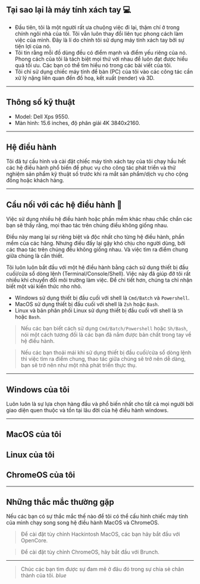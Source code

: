 ## Tại sao lại là máy tính xách tay 💻

- Đầu tiên, tôi là một người rất ưa chuộng việc đi lại, thậm chí ở trong chính ngôi nhà của tôi. Tôi vẫn luôn thay đổi liên tục phong cách làm việc của mình. Đây là lí do chính tôi sử dụng máy tính xách tay bởi sự tiện lợi của nó.
- Tôi tin rằng mỗi đồ dùng đều có điểm mạnh và điểm yếu riêng của nó. Phong cách của tôi là tách biệt mọi thứ với nhau để luôn đạt được hiểu quả tối ưu. Các bạn có thể tìm hiểu nó trong các bài viết của tôi.
- Tôi chỉ sử dụng chiếc máy tính để bàn (PC) của tôi vào các công tác cần xử lý nặng liên quan đến đồ hoạ, kết xuất (render) và 3D.

---

## Thông số kỹ thuật

- Model: Dell Xps 9550.
- Màn hình: 15.6 inches, độ phân giải 4K 3840x2160.

---

## Hệ điều hành

Tôi đã tự cấu hình và cài đặt chiếc máy tính xách tay của tôi chạy hầu hết các hệ điều hành phổ biến để phục vụ cho công tác phát triển và thử nghiệm sản phẩm kỹ thuật số trước khi ra mắt sản phẩm/dịch vụ cho cộng đồng hoặc khách hàng.

---

## Cầu nối với các hệ điều hành 🌉

Việc sử dụng nhiều hệ điều hành hoặc phần mềm khác nhau chắc chắn các bạn sẽ thấy rằng, mọi thao tác trên chúng điều không giống nhau.

Điều này mang lại sự riêng biệt và độc nhất cho từng hệ điều hành, phần mềm của các hãng. Nhưng điều đấy lại gậy khó chịu cho người dùng, bởi các thao tác trên chúng đều không giống nhau. Và việc tìm ra điểm chung giữa chúng là cần thiết.

Tôi luôn luôn bắt đầu với một hệ điều hành bằng cách sử dụng thiết bị đầu cuối/cửa sổ dòng lệnh (Terminal/Console/Shell). Việc này đã giúp đỡ tôi rất nhiều khi chuyển đổi môi trường làm việc. Để chi tiết hơn, chúng ta chỉ nhận biết một vài kiến thức nho nhỏ.

- Windows sử dụng thiết bị đầu cuối với shell là `Cmd/Batch` và `Powershell`.
- MacOS sử dụng thiết bị đầu cuối với shell là `Zsh` hoặc `Bash`.
- Linux và bản phân phối Linux sử dụng thiết bị đầu cuối với shell là `Sh` hoặc `Bash`.

> Nếu các bạn biết cách sử dụng `Cmd/Batch/Powershell` hoặc `Sh/Bash`, nói một cách tương đối là các bạn đã nắm được bản chất trong tay về hệ điều hành.

> Nếu các bạn thoải mái khi sử dụng thiết bị đầu cuối/cửa sổ dòng lệnh thì việc tìm ra điểm chung, thao tác giữa chúng sẽ trở nên dễ dàng, bạn sẽ trở nên như một nhà phát triển thực thụ.

---

## Windows của tôi

Luôn luôn là sự lựa chọn hàng đầu và phổ biến nhất cho tất cả mọi người bởi giao diện quen thuộc và tồn tại lâu đời của hệ điều hành windows.

---

## MacOS của tôi

## Linux của tôi

## ChromeOS của tôi

---

## Những thắc mắc thường gặp

Nếu các bạn có sự thắc mắc thế nào để tôi có thể cấu hình chiếc máy tính của mình chạy song song hệ điều hành MacOS và ChromeOS.

> Để cài đặt tùy chỉnh Hackintosh MacOS, các bạn hãy bắt đầu với OpenCore.

> Để cài đặt tùy chỉnh ChromeOS, hãy bắt đầu với Brunch.

---

> Chúc các bạn tìm được sự đam mê ở đâu đó trong sự chia sẻ chân thành của tôi. _blue_
